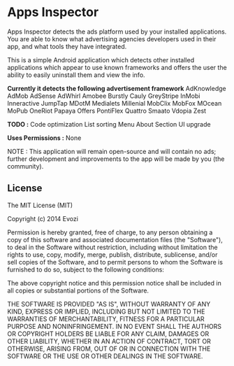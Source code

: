 Apps Inspector
===================
Apps Inspector detects the ads platform used by your installed applications. You are able to know what advertising agencies developers used in their app, and what tools they have integrated.

This is a simple Android application which detects other installed applications which appear to use known frameworks and offers the user the ability to easily uninstall them and view the info.


**Currently it detects the following advertisement framework**
AdKnowledge
AdMob
AdSense
AdWhirl
Amobee
Burstly
Cauly
GreyStripe
InMobi
Inneractive
JumpTap
MDotM
Medialets
Millenial
MobClix
MobFox
MOcean
MoPub
OneRiot
Papaya Offers
PontiFlex
Quattro
Smaato
Vdopia
Zest

**TODO :**
Code optimization
List sorting
Menu
About Section
UI upgrade

**Uses Permissions :**
None

NOTE : This application will remain open-source and will contain no ads; further development and improvements to the app will be made by you (the community).

License
-------

The MIT License (MIT)

Copyright (c) 2014 Evozi

Permission is hereby granted, free of charge, to any person obtaining a copy
of this software and associated documentation files (the "Software"), to deal
in the Software without restriction, including without limitation the rights
to use, copy, modify, merge, publish, distribute, sublicense, and/or sell
copies of the Software, and to permit persons to whom the Software is
furnished to do so, subject to the following conditions:

The above copyright notice and this permission notice shall be included in
all copies or substantial portions of the Software.

THE SOFTWARE IS PROVIDED "AS IS", WITHOUT WARRANTY OF ANY KIND, EXPRESS OR
IMPLIED, INCLUDING BUT NOT LIMITED TO THE WARRANTIES OF MERCHANTABILITY,
FITNESS FOR A PARTICULAR PURPOSE AND NONINFRINGEMENT. IN NO EVENT SHALL THE
AUTHORS OR COPYRIGHT HOLDERS BE LIABLE FOR ANY CLAIM, DAMAGES OR OTHER
LIABILITY, WHETHER IN AN ACTION OF CONTRACT, TORT OR OTHERWISE, ARISING FROM,
OUT OF OR IN CONNECTION WITH THE SOFTWARE OR THE USE OR OTHER DEALINGS IN
THE SOFTWARE.
